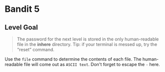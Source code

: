 # Bandit 5

## Level Goal

> The password for the next level is stored in the only human-readable file in the **inhere** directory. Tip: if your terminal is messed up, try the “reset” command.

Use the `file` command to determine the contents of each file. The human-readable file will come out as `ASCII text`. Don't forget to escape the `-` here.
